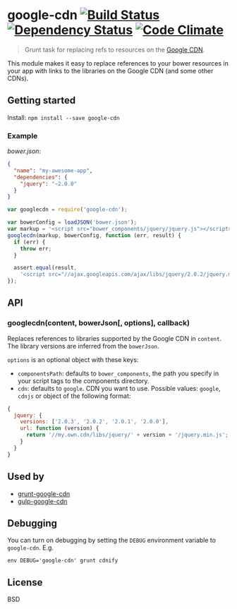 # google-cdn [![Build Status](https://secure.travis-ci.org/passy/google-cdn.png?branch=master)](http://travis-ci.org/passy/google-cdn) [![Dependency Status](https://gemnasium.com/passy/google-cdn.png)](https://gemnasium.com/passy/google-cdn) [![Code Climate](https://codeclimate.com/github/passy/google-cdn.png)](https://codeclimate.com/github/passy/google-cdn)

> Grunt task for replacing refs to resources on the [Google CDN](https://developers.google.com/speed/libraries/devguide).

This module makes it easy to replace references to your bower resources in your
app with links to the libraries on the Google CDN (and some other CDNs).

## Getting started

Install: `npm install --save google-cdn`

### Example

*bower.json*:

```json
{
  "name": "my-awesome-app",
  "dependencies": {
    "jquery": "~2.0.0"
  }
}
```

```javascript
var googlecdn = require('google-cdn');

var bowerConfig = loadJSON('bower.json');
var markup = '<script src="bower_components/jquery/jquery.js"></script>';
googlecdn(markup, bowerConfig, function (err, result) {
  if (err) {
    throw err;
  }

  assert.equal(result,
    '<script src="//ajax.googleapis.com/ajax/libs/jquery/2.0.2/jquery.min.js"></script>');
});
```

## API

### googlecdn(content, bowerJson[, options], callback)

Replaces references to libraries supported by the Google CDN in `content`.
The library versions are inferred from the `bowerJson`.

`options` is an optional object with these keys:

  - `componentsPath`: defaults to `bower_components`, the path you specify in
    your script tags to the components directory.
  - `cdn`: defaults to `google`. CDN you want to use. Possible values: `google`,
    `cdnjs` or object of the following format:

  ```javascript
  {
    jquery: {
      versions: ['2.0.3', '2.0.2', '2.0.1', '2.0.0'],
      url: function (version) {
        return '//my.own.cdn/libs/jquery/' + version + '/jquery.min.js';
      }
    }
  }
  ```

## Used by

- [grunt-google-cdn](https://github.com/btford/grunt-google-cdn)
- [gulp-google-cdn](https://github.com/sindresorhus/gulp-google-cdn)

## Debugging

You can turn on debugging by setting the `DEBUG` environment variable to
`google-cdn`. E.g.

`env DEBUG='google-cdn' grunt cdnify`

## License

BSD
